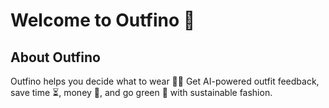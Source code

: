# Welcome to Outfino 👋
## About Outfino
Outfino helps you decide what to wear 👗🤖 Get AI-powered outfit feedback, save time ⏳, money 💸, and go green 🌱 with sustainable fashion.
